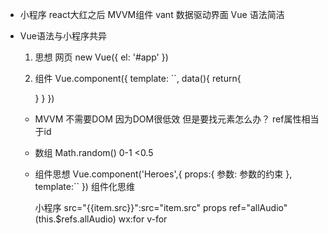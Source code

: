 - 小程序 react大红之后
   MVVM组件 vant
   数据驱动界面
   Vue 语法简洁


- Vue语法与小程序共异
  1. 思想
    网页 new Vue({
      el: '#app'
    })
  2. 组件
    Vue.component({
      template: ``,
      data(){
        return{

        }
      }
    })

    - MVVM 不需要DOM 因为DOM很低效
    但是要找元素怎么办？ ref属性相当于id

    - 数组
     Math.random() 0-1 <0.5

    - 组件思想
      Vue.component('Heroes',{
        props:{
          参数: 参数的约束
        },
        template:``
      })
      组件化思维
      <Heroes :heroes="heroes"/>

      小程序 src="{{item.src}}":src="item.src"
      props 
      ref="allAudio"  (this.$refs.allAudio)
      wx:for  v-for